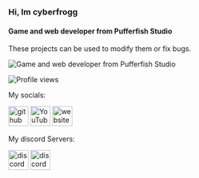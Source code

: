 ### Hi, Im cyberfrogg
#### Game and web developer from Pufferfish Studio

These projects can be used to modify them or fix bugs.

![Game and web developer from Pufferfish Studio](https://pufferfishstudio.xyz/media/2.png)

![Profile views](https://gpvc.arturio.dev/cyberfrogg)  

My socials:

[<img src='https://cdn.jsdelivr.net/npm/simple-icons@3.0.1/icons/github.svg' alt='github' height='40'>](https://github.com/cyberfrogg)  [<img src='https://cdn.jsdelivr.net/npm/simple-icons@3.0.1/icons/youtube.svg' alt='YouTube' height='40'>](https://www.youtube.com/c/cyberfrogg)  [<img src='https://cdn.jsdelivr.net/npm/simple-icons@3.0.1/icons/icloud.svg' alt='website' height='40'>](https://pufferfishstudio.xyz/)

My discord Servers:

[<img src='https://cdn.jsdelivr.net/npm/simple-icons@3.0.1/icons/discord.svg' alt='discord' height='40'>](https://discord.gg/MdNEaqJEk8)  [<img src='https://cdn.jsdelivr.net/npm/simple-icons@3.0.1/icons/discord.svg' alt='discord' height='40'>](https://discord.gg/y9sZuXsWy8)  

